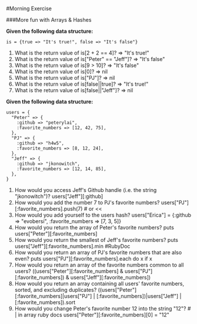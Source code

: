 #Morning Exercise

###More fun with Arrays & Hashes

**Given the following data structure:**

`is = {true => "It's true!", false => "It's false"}`

1. What is the return value of is[2 + 2 == 4]?
=> "It's true!"
2. What is the return value of is["Peter" == "Jeff"]?
=> "It's false"
3. What is the return value of is[9 > 10]?
=> "It's false"
4. What is the return value of is[0]?
=> nil
5. What is the return value of is["PJ"]?
=> nil
6. What is the return value of is[false||true]?
=> "It's true!"
6. What is the return value of is[false||"Jeff"]?
=> nil 

**Given the following data structure:**

    users = {
      "Peter" => {
        :github => "peterylai",
        :favorite_numbers => [12, 42, 75],
      },
      "PJ" => {
        :github => "h4w5",
        :favorite_numbers => [8, 12, 24],
      },
      "Jeff" => {
        :github => "jkonowitch",
        :favorite_numbers => [12, 14, 85],
      },
    }

1. How would you access Jeff's Github handle (i.e. the string "jkonowitch")?
users["Jeff"][:github]
2. How would you add the number 7 to PJ's favorite numbers?
users["PJ"][:favorite_numbers].push(7) # or << 
3. How would you add yourself to the users hash?
users["Erica"] = {:github => "evobersi", :favorite_numbers => [7, 3, 5]}
4. How would you return the array of Peter's favorite numbers?
puts users["Peter"][:favorite_numbers]
5. How would you return the smallest of Jeff's favorite numbers?
puts users["Jeff"][:favorite_numbers].min #RubyDoc
6. How would you return an array of PJ's favorite numbers that are also even?
puts users["PJ"][:favorite_numbers].each do x 
if x 
7. How would you return an array of the favorite numbers common to all users?
((users["Peter"][:favorite_numbers] & users["PJ"][:favorite_numbers]) & users["Jeff"][:favorite_numbers])
8. How would you return an array containing all users' favorite numbers, sorted, and excluding duplicates?
((users["Peter"][:favorite_numbers]|users["PJ"] | [:favorite_numbers])|users["Jeff"] | [:favorite_numbers]).sort
9. How would you change Peter's favorite number 12 into the string "12"? # | in array ruby docs
users["Peter"][:favorite_numbers][0] = "12"

<!-- users["Peter"][:favorite_numbers].each do |x|
  if x == 12
    users["Peter"][:favorite_numbers].index(x) = x.to_s
  end
end
 -->

 